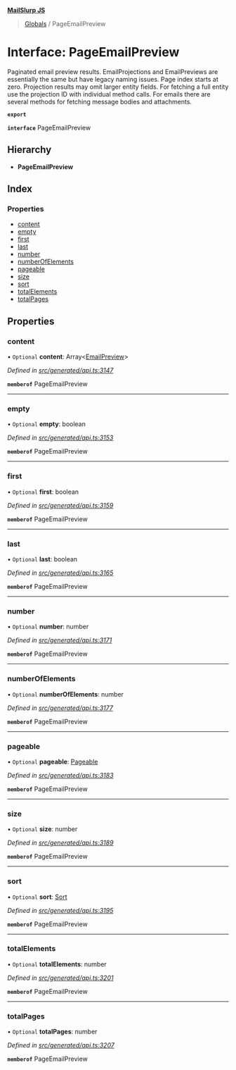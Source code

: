 **[MailSlurp JS](../README.md)**

> [Globals](../README.md) / PageEmailPreview

# Interface: PageEmailPreview

Paginated email preview results. EmailProjections and EmailPreviews are essentially the same but have legacy naming issues. Page index starts at zero. Projection results may omit larger entity fields. For fetching a full entity use the projection ID with individual method calls. For emails there are several methods for fetching message bodies and attachments.

**`export`** 

**`interface`** PageEmailPreview

## Hierarchy

* **PageEmailPreview**

## Index

### Properties

* [content](pageemailpreview.md#content)
* [empty](pageemailpreview.md#empty)
* [first](pageemailpreview.md#first)
* [last](pageemailpreview.md#last)
* [number](pageemailpreview.md#number)
* [numberOfElements](pageemailpreview.md#numberofelements)
* [pageable](pageemailpreview.md#pageable)
* [size](pageemailpreview.md#size)
* [sort](pageemailpreview.md#sort)
* [totalElements](pageemailpreview.md#totalelements)
* [totalPages](pageemailpreview.md#totalpages)

## Properties

### content

• `Optional` **content**: Array\<[EmailPreview](emailpreview.md)>

*Defined in [src/generated/api.ts:3147](https://github.com/mailslurp/mailslurp-client/blob/e4d4355/src/generated/api.ts#L3147)*

**`memberof`** PageEmailPreview

___

### empty

• `Optional` **empty**: boolean

*Defined in [src/generated/api.ts:3153](https://github.com/mailslurp/mailslurp-client/blob/e4d4355/src/generated/api.ts#L3153)*

**`memberof`** PageEmailPreview

___

### first

• `Optional` **first**: boolean

*Defined in [src/generated/api.ts:3159](https://github.com/mailslurp/mailslurp-client/blob/e4d4355/src/generated/api.ts#L3159)*

**`memberof`** PageEmailPreview

___

### last

• `Optional` **last**: boolean

*Defined in [src/generated/api.ts:3165](https://github.com/mailslurp/mailslurp-client/blob/e4d4355/src/generated/api.ts#L3165)*

**`memberof`** PageEmailPreview

___

### number

• `Optional` **number**: number

*Defined in [src/generated/api.ts:3171](https://github.com/mailslurp/mailslurp-client/blob/e4d4355/src/generated/api.ts#L3171)*

**`memberof`** PageEmailPreview

___

### numberOfElements

• `Optional` **numberOfElements**: number

*Defined in [src/generated/api.ts:3177](https://github.com/mailslurp/mailslurp-client/blob/e4d4355/src/generated/api.ts#L3177)*

**`memberof`** PageEmailPreview

___

### pageable

• `Optional` **pageable**: [Pageable](pageable.md)

*Defined in [src/generated/api.ts:3183](https://github.com/mailslurp/mailslurp-client/blob/e4d4355/src/generated/api.ts#L3183)*

**`memberof`** PageEmailPreview

___

### size

• `Optional` **size**: number

*Defined in [src/generated/api.ts:3189](https://github.com/mailslurp/mailslurp-client/blob/e4d4355/src/generated/api.ts#L3189)*

**`memberof`** PageEmailPreview

___

### sort

• `Optional` **sort**: [Sort](sort.md)

*Defined in [src/generated/api.ts:3195](https://github.com/mailslurp/mailslurp-client/blob/e4d4355/src/generated/api.ts#L3195)*

**`memberof`** PageEmailPreview

___

### totalElements

• `Optional` **totalElements**: number

*Defined in [src/generated/api.ts:3201](https://github.com/mailslurp/mailslurp-client/blob/e4d4355/src/generated/api.ts#L3201)*

**`memberof`** PageEmailPreview

___

### totalPages

• `Optional` **totalPages**: number

*Defined in [src/generated/api.ts:3207](https://github.com/mailslurp/mailslurp-client/blob/e4d4355/src/generated/api.ts#L3207)*

**`memberof`** PageEmailPreview
